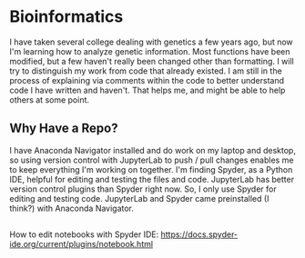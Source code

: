 # Bioinformatics
I have taken several college dealing with genetics a few years ago, but now I'm learning how to analyze genetic information. Most functions have been modified, but a few haven't really been changed other than formatting. I will try to distinguish my work from code that already existed. I am still in the process of explaining via comments within the code to better understand code I have written and haven't. That helps me, and might be able to help others at some point. 

## Why Have a Repo? 
I have Anaconda Navigator installed and do work on my laptop and desktop, so using version control with JupyterLab to push / pull changes enables me to keep everything I'm working on together. I'm finding Spyder, as a Python IDE, helpful for editing and testing the files and code. JupyterLab has better version control plugins than Spyder right now. So, I only use Spyder for editing and testing code. JupyterLab and Spyder came preinstalled (I think?) with Anaconda Navigator. 

##

How to edit notebooks with Spyder IDE:
https://docs.spyder-ide.org/current/plugins/notebook.html 
